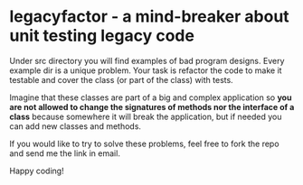 # legacyfactor - a mind-breaker about unit testing legacy code

Under src directory you will find examples of bad program designs.
Every example dir is a unique problem.
Your task is refactor the code to make it testable and cover the class (or part of the class) with tests.

Imagine that these classes are part of a big and complex application so **you are not allowed to change
the signatures of methods nor the interface of a class** because somewhere it will break the application,
but if needed you can add new classes and methods.

If you would like to try to solve these problems, feel free to fork the repo and send me the link in email.

Happy coding!